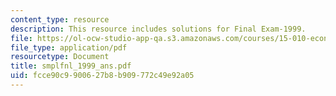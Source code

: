 ```yaml
---
content_type: resource
description: This resource includes solutions for Final Exam-1999.
file: https://ol-ocw-studio-app-qa.s3.amazonaws.com/courses/15-010-economic-analysis-for-business-decisions-fall-2004/fcce90c9900627b8b909772c49e92a05_smplfnl_1999_ans.pdf
file_type: application/pdf
resourcetype: Document
title: smplfnl_1999_ans.pdf
uid: fcce90c9-9006-27b8-b909-772c49e92a05
---
```

